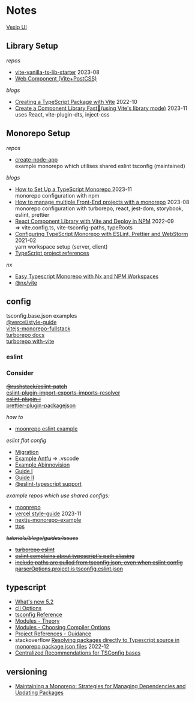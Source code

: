 # Notes

[Vexip UI](https://www.vexipui.com/en-US/)

## Library Setup

_repos_

- [vite-vanilla-ts-lib-starter](https://github.com/kbysiec/vite-vanilla-ts-lib-starter/tree/master) 2023-08
- [Web Component (Vite+PostCSS)](https://stackblitz.com/edit/vitejs-vite-naxjyg?file=src%2Fce-alert%2Fce-alert.js)

_blogs_

- [Creating a TypeScript Package with Vite](https://onderonur.netlify.app/blog/creating-a-typescript-library-with-vite/) 2022-10
- [Create a Component Library Fast🚀(using Vite's library mode)](https://dev.to/receter/how-to-create-a-react-component-library-using-vites-library-mode-4lma) 2023-11\
  uses React, vite-plugin-dts, inject-css

## Monorepo Setup

_repos_

- [create-node-app](https://github.com/Create-Node-App/create-node-app/tree/main)\
  example monorepo which utilises shared eslint tsconfig (maintained)

_blogs_

- [How to Set Up a TypeScript Monorepo ](https://earthly.dev/blog/setup-typescript-monorepo/) 2023-11\
  monorepo configuration with npm
- [How to manage multiple Front-End projects with a monorepo](https://www.pixelmatters.com/blog/how-to-manage-multiple-front-end-projects-with-a-monorepo) 2023-08\
  monorepo configuration with turborepo, react, jest-dom, storybook, eslint, prettier
- [React Component Library with Vite and Deploy in NPM](https://articles.wesionary.team/react-component-library-with-vite-and-deploy-in-npm-579c2880d6ff) 2022-09\
  => vite.config.ts, vite-tsconfig-paths, typeRoots
- [Configuring TypeScript Monorepo with ESLint, Prettier and WebStorm](https://valcker.medium.com/configuring-typescript-monorepo-with-eslint-prettier-and-webstorm-61a71f218104) 2021-02\
  yarn workspace setup (server, client)
- [TypeScript project references](https://moonrepo.dev/docs/guides/javascript/typescript-project-refs)

_nx_

- [Easy Typescript Monorepo with Nx and NPM Workspaces](https://itnext.io/easy-typescript-monorepo-with-npm-workspaces-b271d81837e7)
- [@nx/vite](https://nx.dev/nx-api/vite)

## config

tsconfig.base.json examples\
[@vercel/style-guide](https://github.com/vercel/style-guide/blob/canary/typescript/tsconfig.base.json)\
[vitejs-monorepo-fullstack](https://github.com/zhengxs2018/vitejs-monorepo-fullstack/blob/main/tsconfig.base.json)\
[turborepo docs](https://turbo.build/repo/docs/handbook/linting/typescript#our-tsconfig-package)\
[turborepo with-vite](https://github.com/vercel/turbo/blob/main/examples/with-vite/packages/config-typescript/base.json)

### eslint

### Consider

~~[@rushstack/eslint-patch](https://www.npmjs.com/package/@rushstack/eslint-patch)~~\
~~[eslint-plugin-import-exports-imports-resolver](https://github.com/thepassle/eslint-plugin-import-exports-imports-resolver/)~~\
~~[eslint-plugin-i](https://github.com/un-es/eslint-plugin-i/tree/fork-release)~~\
[prettier-plugin-packagejson](https://www.npmjs.com/package/prettier-plugin-packagejson)

_how to_

- [moonrepo eslint example](https://moonrepo.dev/docs/guides/examples/eslint)

_eslint flat config_

- [Migration](https://eslint.org/docs/latest/use/configure/migration-guide)
- [Example Antfu](https://github.com/antfu/eslint-config) => .vscode
- [Example Abinnovision](https://github.com/abinnovision/js-commons/tree/010562d45b1486b4499dd594931bcfda9097598d/packages/eslint-config-base)
- [Guide I](https://medium.com/p/7bd1ca453129)
- [Guide II](https://allalmohamedlamine.medium.com/eslint-flat-config-and-new-system-an-ultimate-deep-dive-2023-46aa151cbf2b)
- [@eslint-typescript support](https://github.com/typescript-eslint/typescript-eslint/issues/7694)

_example repos which use shared configs:_

- [moonrepo](https://github.com/moonrepo/dev/tree/master/packages/eslint-config/src)
- [vercel style-guide](https://github.com/vercel/style-guide) 2023-11
- [nextjs-monorepo-example](https://github.com/belgattitude/nextjs-monorepo-example/tree/main/packages/eslint-config-bases)
- [ttos](https://github.com/ttoss/ttoss/blob/main/packages/eslint-config/config.js)

~~_tutorials/blogs/guides/issues_~~

- ~~[turborepo eslint](https://turbo.build/repo/docs/handbook/linting/eslint)~~
- ~~[eslint complains about typescript's path aliasing](https://stackoverflow.com/questions/57032522/eslint-complains-about-typescripts-path-aliasing)~~
- ~~[include paths are pulled from tsconfig.json, even when eslint config parserOptions.project is tsconfig.eslint.json](https://github.com/microsoft/vscode-eslint/issues/1690)~~

## typescript

- [What's new 5.2](https://www.typescriptlang.org/docs/handbook/release-notes/typescript-5-2.html)
- [cli Options](https://www.typescriptlang.org/docs/handbook/compiler-options.html)
- [tsconfig Reference](https://www.typescriptlang.org/tsconfig)
- [Modules - Theory](https://www.typescriptlang.org/docs/handbook/modules/theory.html#module-resolution)
- [Modules - Choosing Compiler Options](https://www.typescriptlang.org/docs/handbook/modules/guides/choosing-compiler-options.html)
- [Project References - Guidance](https://www.typescriptlang.org/docs/handbook/project-references.html#guidance)
- stackoverflow [Resolving packages directly to Typescript source in monorepo package.json files](https://stackoverflow.com/questions/74688869/resolving-packages-directly-to-typescript-source-in-monorepo-package-json-files) 2022-12
- [Centralized Recommendations for TSConfig bases](https://github.com/tsconfig/bases/tree/main)

## versioning

- [Maintaining a Monorepo: Strategies for Managing Dependencies and Updating Packages](https://ttoss.dev/blog/2023/02/23/maintaining-a-monorepo-strategies-for-managing-dependencies-and-updating-packages)

